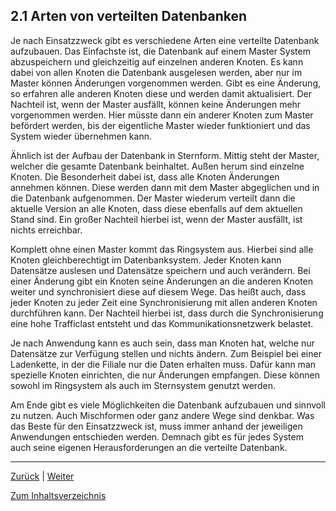 ## 2.1 Arten von verteilten Datenbanken

Je nach Einsatzzweck gibt es verschiedene Arten eine verteilte Datenbank aufzubauen. Das Einfachste ist, die Datenbank auf einem Master System abzuspeichern und gleichzeitig auf einzelnen anderen Knoten. Es kann dabei von allen Knoten die Datenbank ausgelesen werden, aber nur im Master können Änderungen vorgenommen werden. Gibt es eine Änderung, so erfahren alle anderen Knoten diese und werden damit aktualisiert. Der Nachteil ist, wenn der Master ausfällt, können keine Änderungen mehr vorgenommen werden. Hier müsste dann ein anderer Knoten zum Master befördert werden, bis der eigentliche Master wieder funktioniert und das System wieder übernehmen kann. 

Ähnlich ist der Aufbau der Datenbank in Sternform. Mittig steht der Master, welcher die gesamte Datenbank beinhaltet. Außen herum sind einzelne Knoten. Die Besonderheit dabei ist, dass alle Knoten Änderungen annehmen können. Diese werden dann mit dem Master abgeglichen und in die Datenbank aufgenommen. Der Master wiederum verteilt dann die aktuelle Version an alle Knoten, dass diese ebenfalls auf dem aktuellen Stand sind. Ein großer Nachteil hierbei ist, wenn der Master ausfällt, ist nichts erreichbar. 

Komplett ohne einen Master kommt das Ringsystem aus. Hierbei sind alle Knoten gleichberechtigt im Datenbanksystem. Jeder Knoten kann Datensätze auslesen und Datensätze speichern und auch verändern. Bei einer Änderung gibt ein Knoten seine Änderungen an die anderen Knoten weiter und synchronisiert diese auf diesem Wege. Das heißt auch, dass jeder Knoten zu jeder Zeit eine Synchronisierung mit allen anderen Knoten durchführen kann. Der Nachteil hierbei ist, dass durch die Synchronisierung eine hohe Trafficlast entsteht und das Kommunikationsnetzwerk belastet. 

Je nach Anwendung kann es auch sein, dass man Knoten hat, welche nur Datensätze zur Verfügung stellen und nichts ändern. Zum Beispiel bei einer Ladenkette, in der die Filiale nur die Daten erhalten muss. Dafür kann man spezielle Knoten einrichten, die nur Änderungen empfangen. Diese können sowohl im Ringsystem als auch im Sternsystem genutzt werden. 

Am Ende gibt es viele Möglichkeiten die Datenbank aufzubauen und sinnvoll zu nutzen. Auch Mischformen oder ganz andere Wege sind denkbar. Was das Beste für den Einsatzzweck ist, muss immer anhand der jeweiligen Anwendungen entschieden werden. Demnach gibt es für jedes System auch seine eigenen Herausforderungen an die verteilte Datenbank.

-----
[Zurück](2_Verteilte_Systeme.md) | [Weiter](2.2_Transaktinskontrolle.md)

[Zum Inhaltsverzeichnis](README.md)